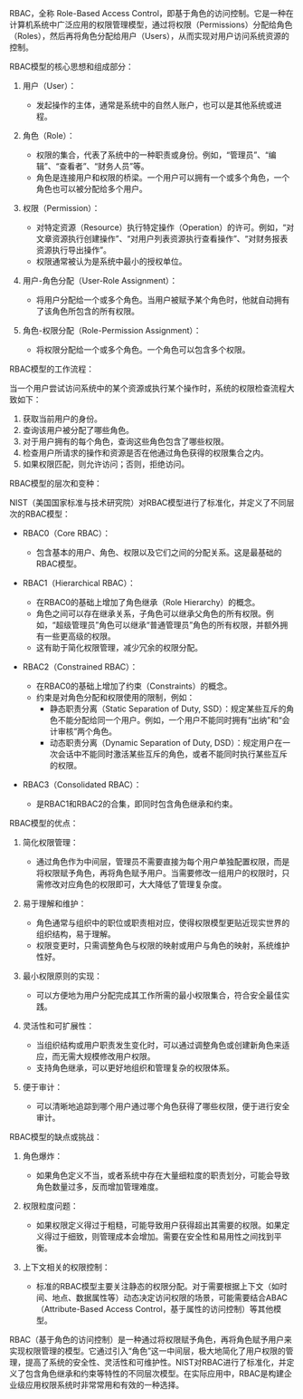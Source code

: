 
RBAC，全称 Role-Based Access Control，即基于角色的访问控制。它是一种在计算机系统中广泛应用的权限管理模型，通过将权限（Permissions）分配给角色（Roles），然后再将角色分配给用户（Users），从而实现对用户访问系统资源的控制。

RBAC模型的核心思想和组成部分：

1.  用户（User）：
    *   发起操作的主体，通常是系统中的自然人账户，也可以是其他系统或进程。

2.  角色（Role）：
    *   权限的集合，代表了系统中的一种职责或身份。例如，“管理员”、“编辑”、“查看者”、“财务人员”等。
    *   角色是连接用户和权限的桥梁。一个用户可以拥有一个或多个角色，一个角色也可以被分配给多个用户。

3.  权限（Permission）：
    *   对特定资源（Resource）执行特定操作（Operation）的许可。例如，“对文章资源执行创建操作”、“对用户列表资源执行查看操作”、“对财务报表资源执行导出操作”。
    *   权限通常被认为是系统中最小的授权单位。

4.  用户-角色分配（User-Role Assignment）：
    *   将用户分配给一个或多个角色。当用户被赋予某个角色时，他就自动拥有了该角色所包含的所有权限。

5.  角色-权限分配（Role-Permission Assignment）：
    *   将权限分配给一个或多个角色。一个角色可以包含多个权限。

RBAC模型的工作流程：

当一个用户尝试访问系统中的某个资源或执行某个操作时，系统的权限检查流程大致如下：
1.  获取当前用户的身份。
2.  查询该用户被分配了哪些角色。
3.  对于用户拥有的每个角色，查询这些角色包含了哪些权限。
4.  检查用户所请求的操作和资源是否在他通过角色获得的权限集合之内。
5.  如果权限匹配，则允许访问；否则，拒绝访问。

RBAC模型的层次和变种：

NIST（美国国家标准与技术研究院）对RBAC模型进行了标准化，并定义了不同层次的RBAC模型：

*   RBAC0（Core RBAC）：
    *   包含基本的用户、角色、权限以及它们之间的分配关系。这是最基础的RBAC模型。

*   RBAC1（Hierarchical RBAC）：
    *   在RBAC0的基础上增加了角色继承（Role Hierarchy）的概念。
    *   角色之间可以存在继承关系，子角色可以继承父角色的所有权限。例如，“超级管理员”角色可以继承“普通管理员”角色的所有权限，并额外拥有一些更高级的权限。
    *   这有助于简化权限管理，减少冗余的权限分配。

*   RBAC2（Constrained RBAC）：
    *   在RBAC0的基础上增加了约束（Constraints）的概念。
    *   约束是对角色分配和权限使用的限制，例如：
        *   静态职责分离（Static Separation of Duty, SSD）：规定某些互斥的角色不能分配给同一个用户。例如，一个用户不能同时拥有“出纳”和“会计审核”两个角色。
        *   动态职责分离（Dynamic Separation of Duty, DSD）：规定用户在一次会话中不能同时激活某些互斥的角色，或者不能同时执行某些互斥的权限。

*   RBAC3（Consolidated RBAC）：
    *   是RBAC1和RBAC2的合集，即同时包含角色继承和约束。

RBAC模型的优点：

1.  简化权限管理：
    *   通过角色作为中间层，管理员不需要直接为每个用户单独配置权限，而是将权限赋予角色，再将角色赋予用户。当需要修改一组用户的权限时，只需修改对应角色的权限即可，大大降低了管理复杂度。

2.  易于理解和维护：
    *   角色通常与组织中的职位或职责相对应，使得权限模型更贴近现实世界的组织结构，易于理解。
    *   权限变更时，只需调整角色与权限的映射或用户与角色的映射，系统维护性好。

3.  最小权限原则的实现：
    *   可以方便地为用户分配完成其工作所需的最小权限集合，符合安全最佳实践。

4.  灵活性和可扩展性：
    *   当组织结构或用户职责发生变化时，可以通过调整角色或创建新角色来适应，而无需大规模修改用户权限。
    *   支持角色继承，可以更好地组织和管理复杂的权限体系。

5.  便于审计：
    *   可以清晰地追踪到哪个用户通过哪个角色获得了哪些权限，便于进行安全审计。

RBAC模型的缺点或挑战：

1.  角色爆炸：
    *   如果角色定义不当，或者系统中存在大量细粒度的职责划分，可能会导致角色数量过多，反而增加管理难度。

2.  权限粒度问题：
    *   如果权限定义得过于粗糙，可能导致用户获得超出其需要的权限。如果定义得过于细致，则管理成本会增加。需要在安全性和易用性之间找到平衡。

3.  上下文相关的权限控制：
    *   标准的RBAC模型主要关注静态的权限分配。对于需要根据上下文（如时间、地点、数据属性等）动态决定访问权限的场景，可能需要结合ABAC（Attribute-Based Access Control，基于属性的访问控制）等其他模型。

RBAC（基于角色的访问控制）是一种通过将权限赋予角色，再将角色赋予用户来实现权限管理的模型。它通过引入“角色”这一中间层，极大地简化了用户权限的管理，提高了系统的安全性、灵活性和可维护性。NIST对RBAC进行了标准化，并定义了包含角色继承和约束等特性的不同层次模型。在实际应用中，RBAC是构建企业级应用权限系统时非常常用和有效的一种选择。

